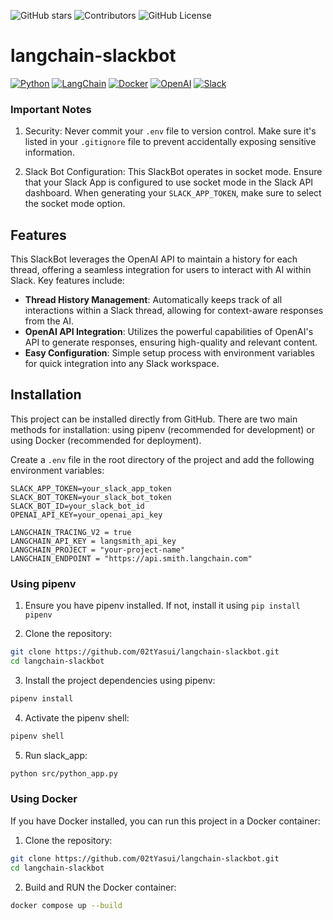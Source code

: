 ![GitHub stars](https://img.shields.io/github/stars/02tYasui/langchain-slackbot.svg)
![Contributors](https://img.shields.io/github/contributors/02tYasui/langchain-slackbot)
![GitHub License](https://img.shields.io/github/license/02tyasui/langchain-slackbot)


# langchain-slackbot
[![Python](https://img.shields.io/badge/Python-3776AB?logo=python&logoColor=white)](https://www.python.org/)
[![LangChain](https://img.shields.io/badge/LangChain-121112?logo=chainlink&logoColor=white)](https://langchain.com/)
[![Docker](https://img.shields.io/badge/Docker-2496ED?logo=docker&logoColor=white)](https://www.docker.com/)
[![OpenAI](https://img.shields.io/badge/OpenAI-412991?logo=openai&logoColor=white)](https://openai.com/)
[![Slack](https://img.shields.io/badge/Slack-4A154B?logo=slack&logoColor=white)](https://slack.com/)

### Important Notes

1. Security: Never commit your `.env` file to version control. Make sure it's listed in your `.gitignore` file to prevent accidentally exposing sensitive information.

2. Slack Bot Configuration: This SlackBot operates in socket mode. Ensure that your Slack App is configured to use socket mode in the Slack API dashboard. When generating your `SLACK_APP_TOKEN`, make sure to select the socket mode option.

## Features

This SlackBot leverages the OpenAI API to maintain a history for each thread, offering a seamless integration for users to interact with AI within Slack. Key features include:

- **Thread History Management**: Automatically keeps track of all interactions within a Slack thread, allowing for context-aware responses from the AI.
- **OpenAI API Integration**: Utilizes the powerful capabilities of OpenAI's API to generate responses, ensuring high-quality and relevant content.
- **Easy Configuration**: Simple setup process with environment variables for quick integration into any Slack workspace.

## Installation

This project can be installed directly from GitHub. 
There are two main methods for installation: using pipenv (recommended for development) or using Docker (recommended for deployment).

Create a `.env` file in the root directory of the project and add the following environment variables:
```Dotenv
SLACK_APP_TOKEN=your_slack_app_token
SLACK_BOT_TOKEN=your_slack_bot_token
SLACK_BOT_ID=your_slack_bot_id
OPENAI_API_KEY=your_openai_api_key

LANGCHAIN_TRACING_V2 = true
LANGCHAIN_API_KEY = langsmith_api_key
LANGCHAIN_PROJECT = "your-project-name"
LANGCHAIN_ENDPOINT = "https://api.smith.langchain.com"
```

### Using pipenv
1. Ensure you have pipenv installed. If not, install it using `pip install pipenv`

2. Clone the repository:
```bash
git clone https://github.com/02tYasui/langchain-slackbot.git
cd langchain-slackbot
```

3. Install the project dependencies using pipenv:
```bash
pipenv install
```

4. Activate the pipenv shell:
```bash
pipenv shell
```

5. Run slack_app:
```bash
python src/python_app.py
```

### Using Docker

If you have Docker installed, you can run this project in a Docker container:

1. Clone the repository:
```bash
git clone https://github.com/02tYasui/langchain-slackbot.git
cd langchain-slackbot
```



2. Build and RUN the Docker container:
```bash
docker compose up --build
```
